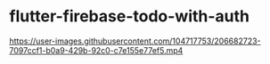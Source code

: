# flutter-firebase-todo-with-auth
https://user-images.githubusercontent.com/104717753/206682723-7097ccf1-b0a9-429b-92c0-c7e155e77ef5.mp4
